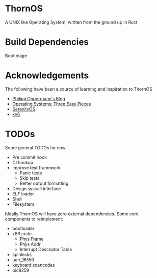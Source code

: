 # ThornOS

A UNIX like Operating System, written from the ground up in Rust

# Build Dependencies

Bootimage

# Acknowledgements

The following have been a source of learning and inspiration to ThornOS

- [Philipp Oppermann's Blog](https://os.phil-opp.com/)
- [Operating Systems: Three Easy Pieces](https://pages.cs.wisc.edu/~remzi/OSTEP/)
- [SerenityOS](https://github.com/SerenityOS/serenity)
- [xv6](https://pdos.csail.mit.edu/6.828/2019/xv6.html)

# TODOs

Some general TODOs for now

- Pre commit hook
- CI hookup
- Improve test framework
  - Panic tests
  - Skip tests
  - Better output formatting
- Design syscall interface
- ELF loader
- Shell
- Filesystem

Ideally ThornOS will have zero external dependencies. Some core components to reimplement:

- bootloader
- x86 crate
  - Phys Frame
  - Phys Addr
  - Interrupt Descriptor Table
- spinlocks
- uart_16550
- keyboard scancodes
- pic8259